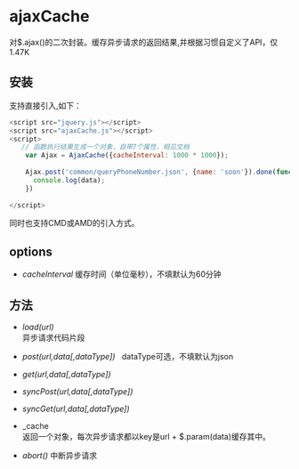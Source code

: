# ajaxCache
对$.ajax()的二次封装。缓存异步请求的返回结果,并根据习惯自定义了API，仅1.47K

## 安装

支持直接引入,如下：

```javascript
<script src="jquery.js"></script>
<script src="ajaxCache.js"></script>
<script>
   // 函数执行结果生成一个对象，自带7个属性，相见文档 
    var Ajax = AjaxCache({cacheInterval: 1000 * 1000});
    
    Ajax.post('common/queryPhoneNumber.json', {name: 'soon'}).done(function(data) {
      console.log(data);
    })
    
</script>
```
  同时也支持CMD或AMD的引入方式。

## options

+ _cacheInterval_
缓存时间（单位毫秒），不填默认为60分钟

## 方法
 + _load(url)_    
 异步请求代码片段   
 
 + _post(url,data[,dataType])_   dataType可选，不填默认为json

 + _get(url,data[,dataType])_   
 
 + _syncPost(url,data[,dataType])_ 
 
 + _syncGet(url,data[,dataType])_  
 
 + _cache    
 返回一个对象，每次异步请求都以key是url + $.param(data)缓存其中。 
 
 + _abort()_  中断异步请求   
 
